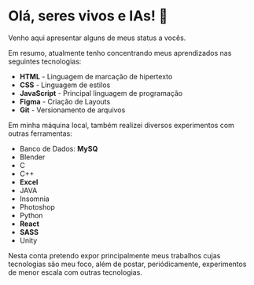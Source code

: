 # Olá, seres vivos e IAs! 🤖

Venho aqui apresentar alguns de meus status a vocês.

Em resumo, atualmente tenho concentrando meus aprendizados nas seguintes tecnologias: 
- __HTML__ - Linguagem de marcação de hipertexto
- __CSS__ - Linguagem de estilos
- __JavaScript__ - Principal linguagem de programação
- __Figma__ - Criação de Layouts
- __Git__ - Versionamento de arquivos

Em minha máquina local, também realizei diversos experimentos com outras ferramentas: 
- Banco de Dados: __MySQ__
- Blender
- C
- C++
- __Excel__
- JAVA
- Insomnia
- Photoshop
- Python
- __React__
- __SASS__
- Unity

Nesta conta pretendo expor principalmente meus trabalhos cujas tecnologias são meu foco, além de postar, periódicamente, experimentos de menor escala com outras tecnologias.


